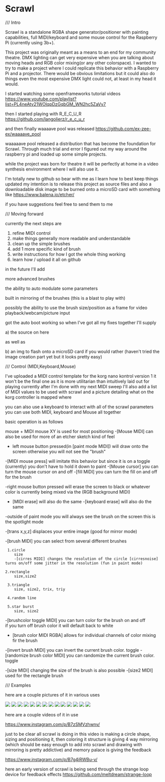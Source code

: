 # Scrawl

/// Intro

Scrawl is a standalone RGBA shape generator/positioner with painting capabilities, full MIDI/keyboard and some mouse control for the Raspberry Pi (currently using 3b+).

This project was originally meant as a means to an end for my community theatre. DMX lighting can get very expensive when you are talking about moving heads and RGB color mixing(or any other colorspace). I wanted to try to make a project where I could replicate this behavior with a Raspberry Pi and a projector. There would be obvious limitations but it could also do things even the most expensive DMX light could not, at least in my head it would.

I started watching some openframeworks tutorial videos https://www.youtube.com/playlist?list=PL4neAtv21WOlqpDzGqbGM_WN2hc5ZaVv7

then I started playing with R_E_C_U_R https://github.com/langolierz/r_e_c_u_r

and then finally waaaave pool was released https://github.com/ex-zee-ex/waaaave_pool

waaaaave pool released a distribution that has become the foundation for Scrawl. Through much trial and error I figured out my way around the raspberry pi and loaded up some simple projects.

while the project was born for theatre it will be perfectly at home in a video synthesis environment where I will also use it.

I'm totally new to github so bear with me as I learn how to best keep things updated my intention is to release this project as source files and also a downloadable disk image to be burned onto a microSD card with something like https://www.balena.io/etcher/

if you have suggestions feel free to send them to me

/// Moving forward

currently the next steps are
1. refine MIDI control
2. make things generally more readable and understandable
3. clean up the simple brushes
4. add 1 more specific kind of brush
5. write instructions for how I got the whole thing working
6. learn how / upload it all on github

in the future I'll add


more advanced brushes

the ability to auto modulate some parameters

built in mirroring of the brushes (this is a blast to play with)

possibly the ability to use the brush size/position as a frame for video playback/webcam/picture input


got the auto boot working 
so when I've got all my fixes together I'll supply 

a) the source on here

as well as 

b) an img to flash onto a microSD card if you would rather 
(haven't tried the image creation part yet but it looks pretty easy)



/// Control (MIDI,Keyboard,Mouse)

I've uploaded a MIDI control template for the korg nano kontrol version 1
it won't be the final one as it is more utilitarian than intuitively laid out for playing currently
after I'm done with my next MIDI sweep I'll also add a list of MIDI values to be used with scrawl
and a picture detailing what on the korg controller is mapped where

you can also use a keyboard to interact with all of the scrawl parameters
you can use both MIDI, keyboard and Mouse all together

basic operation is as follows

mouse + MIDI
mouse XY is used for most positioning 
    -[Mouse MIDI] can also be used for more of an etcher sketch kind of feel
    
  - left mouse button pressed(in [paint mode MIDI]) will draw onto the screen otherwise you will not see the "brush"
    
   -[MIDI mouse press] will imitate this behavior but since it is on a toggle (currently) you don't have to hold it down to paint 
    -[Mouse cursor] you can turn the mouse cursor on and off
     -[fill MIDI] you can turn the fill on and off for the brush
     
   -right mouse button pressed will erase the screen to black or whatever color is currently being mixed via the (RGB background MIDI)
   - [MIDI erase] will also do the same
    -[keyboard erase] will also do the same
  
  -outside of paint mode you will always see the brush on the screen this is the spotlight mode
  
  -[trans x,y,z] displaces your entire image (good for mirror mode) 
  
  
   -[brush MIDI] you can select from several different brushes
     
     1.circle
        size
        -[cirres MIDI] changes the resolution of the circle [cirresnoise] turns on/off some jitter in the resolution (fun in paint mode)
    
    2.rectangle
        size,size2
     
     3.triangle
        size, size2, trix, triy
     
     4.random line
     
     5.star burst
        size, size2
    
   -[brushcolor toggle MIDI] you can turn color for the brush on and off  
         if you turn off brush color it will default back to white
   - [brush color MIDI RGBA] allows for individual channels of color mixing fir the brush
    
   -[invert brush MIDI] you can invert the current brush color. toggle
    -[randomize brush color MIDI] you can randomize the current brush color. toggle
    
   -[size MIDI] changing the size of the brush is also possible
   -[size2 MIDI] used for the rectangle brush
  
  
  
/// Examples

here are a couple pictures of it in various uses

![](https://i.imgur.com/4pMT7vB.png)
![](https://i.imgur.com/d76o9V5.png)
![](https://i.imgur.com/ktaxpIt.png)
![](https://i.imgur.com/frjxfF0.png)
![](https://i.imgur.com/L0MkPR3.png)
![](https://i.imgur.com/bPZvw5u.png)
![](https://i.imgur.com/hDEZ2oK.png)
![](https://i.imgur.com/dbD3T6P.png)
![](https://i.imgur.com/IVpBQpV.png)
![](https://i.imgur.com/k4utdDs.png)
![](https://i.imgur.com/LxBydcl.png)
![](https://i.imgur.com/mVPjNtP.png)
![](https://i.imgur.com/PRFt8oZ.png)
![](https://i.imgur.com/kBNhmNM.png)


here are a couple videos of it in use 

https://www.instagram.com/p/B7zSMVzhwnv/ 

just to be clear all scrawl is doing in this video is making a circle shape, sizing and positioning it, then coloring it
structure is giving 4 way mirroring (which should be easy enough to add into scrawl and drawing with mirroring is pretty addictive) and memory palace is giving the feedback



https://www.instagram.com/p/B7g4iRWBu-v/

here an early version of scrawl is being send through the strange loop device for feedback effects
https://github.com/meltdream/strange-loop
